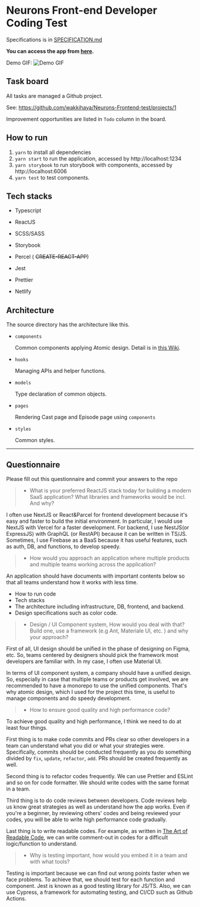 # Neurons Front-end Developer Coding Test

Specifications is in [SPECIFICATION.md](https://github.com/wakkihaya/Neurons-Frontend-test/blob/main/SPECIFICATION.md)

**You can access the app from [here](https://confident-hamilton-d23c79.netlify.app/).**

Demo GIF:
![Demo GIF](./demo.gif)

## Task board

All tasks are managed a Github project.

See:
https://github.com/wakkihaya/Neurons-Frontend-test/projects/1

Improvement opportunities are listed in `Todo` column in the board.

## How to run

1. `yarn` to install all dependencies
2. `yarn start` to run the application, accessed by http://localhost:1234
3. `yarn storybook` to run storybook with components, accessed by http://localhost:6006
4. `yarn test` to test components.

## Tech stacks

- Typescript
- ReactJS
- SCSS/SASS
- Storybook
- Percel ( ~~CREATE-REACT-APP~~)
- Jest
- Prettier

- Netlify

## Architecture

The source directory has the architecture like this.

- `components`

  Common components applying Atomic design. Detail is in [this Wiki](https://github.com/wakkihaya/Neurons-Frontend-test/wiki/Atomic-Design-Patterns).

- `hooks`

  Managing APIs and helper functions.

- `models`

  Type declaration of common objects.

- `pages`

  Rendering Cast page and Episode page using `components`

- `styles`

  Common styles.

---

## Questionnaire

Please fill out this questionnaire and commit your answers to the repo

> - What is your preferred ReactJS stack today for building a modern SaaS application? What libraries and frameworks would be incl. And why?

I often use NextJS or React&Parcel for frontend development because it's easy and faster to build the initial environment. In particular, I would use NextJS with Vercel for a faster development. For backend, I use NestJS(or ExpressJS) with GraphQL (or RestAPI) because it can be written in TS/JS. Sometimes, I use Firebase as a BaaS because it has useful features, such as auth, DB, and functions, to develop speedy.

> - How would you approach an application where multiple products and multiple teams working across the application?

An application should have documents with important contents below so that all teams understand how it works with less time.

- How to run code
- Tech stacks
- The architecture including infrastructure, DB, frontend, and backend.
- Design specifications such as color code.

> - Design / UI Component system, How would you deal with that? Build one, use a framework (e.g Ant, Materiale UI, etc. ) and why your approach?

First of all, UI design should be unified in the phase of designing on Figma, etc. So, teams centered by designers should pick the framework most developers are familiar with. In my case, I often use Material UI.

In terms of UI component system, a company should have a unified design. So, especially in case that multiple teams or products get involved, we are recommended to have a monorepo to use the unified components. That's why atomic design, which I used for the project this time, is useful to manage components and do speedy development.

> - How to ensure good quality and high performance code?

To achieve good quality and high performance, I think we need to do at least four things.

First thing is to make code commits and PRs clear so other developers in a team can understand what you did or what your strategies were. Specifically, commits should be conducted frequently as you do something divided by `fix`, `update`, `refactor`, `add`. PRs should be created frequently as well.

Second thing is to refactor codes frequently. We can use Prettier and ESLint and so on for code formatter. We should write codes with the same format in a team.

Third thing is to do code reviews between developers. Code reviews help us know great strategies as well as understand how the app works. Even if you're a beginner, by reviewing others' codes and being reviewed your codes, you will be able to write high performance code gradually.

Last thing is to write readable codes. For example, as written in [The Art of Readable Code](oreilly.com/library/view/the-art-of/9781449318482/), we can write comment-out in codes for a difficult logic/function to understand.

> - Why is testing important, how would you embed it in a team and with what tools?

Testing is important because we can find out wrong points faster when we face problems. To achieve that, we should test for each function and component. Jest is known as a good testing library for JS/TS. Also, we can use Cypress, a framework for automating testing, and CI/CD such as Github Actions.
